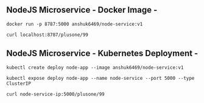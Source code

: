 ## NodeJS Microservice - Docker Image -
`docker run -p 8787:5000 anshuk6469/node-service:v1`

`curl localhost:8787/plusone/99`
 
## NodeJS Microservice - Kubernetes Deployment -
`kubectl create deploy node-app --image anshuk6469/node-service:v1`

`kubectl expose deploy node-app --name node-service --port 5000 --type ClusterIP`

`curl node-service-ip:5000/plusone/99`
